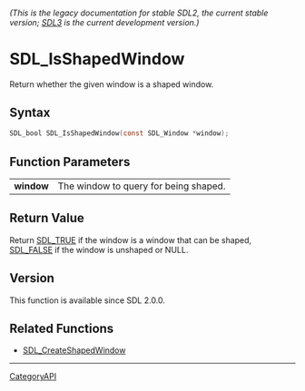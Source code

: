 ###### (This is the legacy documentation for stable SDL2, the current stable version; [SDL3](https://wiki.libsdl.org/SDL3/) is the current development version.)
# SDL_IsShapedWindow

Return whether the given window is a shaped window.

## Syntax

```c
SDL_bool SDL_IsShapedWindow(const SDL_Window *window);

```

## Function Parameters

|                |                                       |
| -------------- | ------------------------------------- |
| **window**     | The window to query for being shaped. |

## Return Value

Return [SDL_TRUE](SDL_TRUE.md) if the window is a window that can be shaped,
[SDL_FALSE](SDL_FALSE.md) if the window is unshaped or NULL.

## Version

This function is available since SDL 2.0.0.

## Related Functions

* [SDL_CreateShapedWindow](SDL_CreateShapedWindow.md)

----
[CategoryAPI](CategoryAPI.md)

